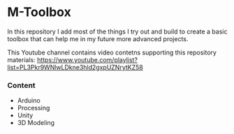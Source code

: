 # M-Toolbox
In this repository I add most of the things I try out and build to create a basic toolbox that can help me in my future more advanced projects.

This Youtube channel contains video contetns supporting this repository materials: https://www.youtube.com/playlist?list=PL3Pkr9WNlwLDkne3hld2gxpUZNrytKZ58

### Content
* Arduino
* Processing
* Unity
* 3D Modeling
